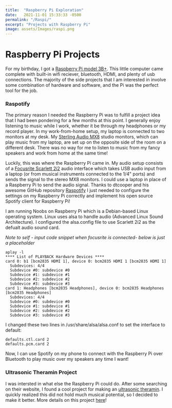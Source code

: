 ```yaml
---
title:  "Raspberry Pi Exploration"
date:   2021-11-01 15:33:33 -0500
permalink: "/Raspi/"
excerpt: "Projects with Raspberry Pi"
image: assets/Images/raspi.png
---
```


# Raspberry Pi Projects
For my birthday, I got a [Raspberry Pi model 3B+](https://www.raspberrypi.com/products/raspberry-pi-3-model-b-plus/). This little computer came complete with built-in wifi reciever, bluetooth, HDMI, and plenty of usb connections. The majority of the side projects that I am interested in involve some combination of hardware and software, and the Pi was the perfect tool for the job. 

### Raspotify
The primary reason I needed the Raspberry Pi was to fulfill a project idea that I had been pondering for a few months at this point. I generally enjoy listening to music while I work, whether it be through my headphones or my record player. In my work-from-home setup, my laptop is connected to two monitors at my desk. My [Sterling Audio MX8](https://sterlingaudio.net/sterling-mx8-studio-monitors/) studio monitors, which can play music from my laptop, are set up on the opposite side of the room on a different desk. There was no way for me to listen to music from my fancy speakers and work from home at the same time! 

Luckily, this was where the Raspberry Pi came in. My audio setup consists of a [Focusrite Scarlett 2i2](https://focusrite.com/en/usb-audio-interface/scarlett/scarlett-2i2) audio interface which takes USB audio input from a laptop (or from musical instruments connected to the 1/4" ports) and sends the signal to the stereo MX8 monitors. I could use a laptop in place of a Raspberry Pi to send the audio signal. Thanks to dtcooper and his awesome GitHub repository [Raspotify](https://github.com/dtcooper/raspotify) I just needed to configure the settings on my Raspberry Pi correctly and implement his open source Spotify client for Raspberry Pi! 

I am running Noobs on Raspberry Pi which is a Debian-based Linux operating system. Linux uses alsa to handle audio (Advanced Linux Sound Architecture). I configured the alsa.config file to use Scarlett 2i2 as the defualt audio sound card.

*Note to self - input code snippet when focusrite is connected- below is just a placeholder*
```
aplay -l
**** List of PLAYBACK Hardware Devices ****
card 0: b1 [bcm2835 HDMI 1], device 0: bcm2835 HDMI 1 [bcm2835 HDMI 1]
  Subdevices: 4/4
  Subdevice #0: subdevice #0
  Subdevice #1: subdevice #1
  Subdevice #2: subdevice #2
  Subdevice #3: subdevice #3
card 1: Headphones [bcm2835 Headphones], device 0: bcm2835 Headphones [bcm2835 Headphones]
  Subdevices: 4/4
  Subdevice #0: subdevice #0
  Subdevice #1: subdevice #1
  Subdevice #2: subdevice #2
  Subdevice #3: subdevice #3
  ```
  
I changed these two lines in /usr/share/alsa/alsa.conf to set the interface to default: 
  ```
defaults.ctl.card 2
defaults.pcm.card 2
```

Now, I can use Spotify on my phone to connect with the Raspberry Pi over Bluetooth to play music over my speakers any time I want!


### Ultrasonic Theramin Project
I was intersted in what else the Raspberry Pi could do. After some searching on their website, I found a cool project for making an [ultrasonic theramin](https://projects.raspberrypi.org/en/projects/ultrasonic-theremin/7). I quickly realized this did not hold much musical potential, so I decided to make it better. More details on this project [here](https://bji219.github.io/UltrasonicSynth/)!
